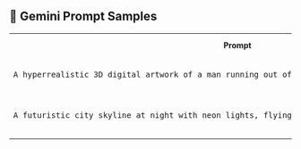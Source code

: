 <h2>🎨 Gemini Prompt Samples</h2>

<table>
  <tr>
    <th>Prompt</th>
    <th>Sample Image</th>
  </tr>
  <tr>
    <td>
      <pre>
A hyperrealistic 3D digital artwork of a man running out of a giant smartphone screen...
      </pre>
    </td>
    <td>
      <img src="images/sample1.png" alt="Hyperrealistic Man Phone" width="300">
    </td>
  </tr>
  <tr>
    <td>
      <pre>
A futuristic city skyline at night with neon lights, flying cars, and a cyberpunk atmosphere...
      </pre>
    </td>
    <td>
      <img src="images/sample2.png" alt="Cyberpunk City" width="300">
    </td>
  </tr>
</table>
